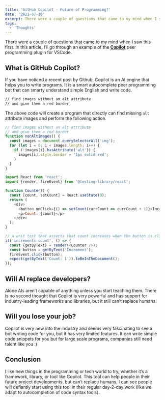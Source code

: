 ```yaml
---
title: 'GitHub Copilot - Future of Programming?'
date: '2021-07-10'
excerpt: There were a couple of questions that came to my mind when I saw this first.
tags:
  - 'Thoughts'
---
```


There were a couple of questions that came to my mind when I saw this first. In this article, I’ll go through an example of the **[Copilot](https://copilot.github.com/)** peer programming plugin for VSCode.

## What is GitHub Copilot?

If you have noticed a recent post by Github, Copilot is an AI engine that helps you to write programs. It is a smart autocomplete peer programming bot that can smarty understand simple English and write code.

```bash
// find images without an alt attribute
// and give them a red border
```

The above code will create a program that directly can find missing `alt` attribute images and perform the following action.

```js
// find images without an alt attribute
// and give them a red border
function nonAltImages() {
  const images = document.querySelectorAll('img');
  for (let i = 0; i < images.length; i++) {
    if (!images[i].hasAttribute('alt')) {
      images[i].style.border = '1px solid red';
    }
  }
}
```

```js
import React from 'react';
import {render, fireEvent} from '@testing-library/react';

function Counter() {
  const [count, setCount] = React.useState(0);
  return (
    <div>
      <button onClick={() => setCount(currCount => currCount + 1)}>Increment</button>
      <p>Count: {count}</p>
    </div>
  );
}

// a unit test that asserts that count increases when the button is clicked
it('increments count', () => {
  const {getByText} = render(<Counter />);
  const button = getByText('Increment');
  fireEvent.click(button);
  expect(getByText('Count: 1')).toBeInTheDocument();
});
```

## Will AI replace developers?

Alone AIs aren’t capable of anything unless you start teaching them. There is no second thought that Copilot is very powerful and has support for industry-leading frameworks and libraries, but it still can’t replace humans.

## Will you lose your job?

Copilot is very new into the industry and seems very fascinating to see a bot writing code for you, but it has very limited features. It can write simple code snippets for you but for large scale programs, companies still need talent like you :)

## Conclusion

I like new things in the programming or tech world to try, whether it’s a framework, library, or tool like Copilot. This tool can help people in their future project developments, but can’t replace humans. I can see people will defiantly start using this tool in their regular day-2-day work (like we adapt to autocompletion of code syntax tools).
